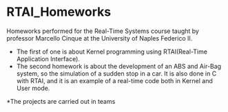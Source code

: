 # RTAI_Homeworks
Homeworks performed for the Real-Time Systems course taught by professor Marcello Cinque at the University of Naples Federico II.
- The first of one is about Kernel programming using RTAI(Real-Time Application Interface).
- The second homework is about the development of an ABS and Air-Bag system, so the simulation of a sudden stop in a car. 
  It is also done in C with RTAI, and it is an example of a real-time code both in Kernel and User mode. 

*The projects are carried out in teams
